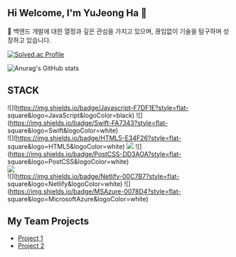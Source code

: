 ## Hi Welcome, I'm YuJeong Ha 👋


💼 백엔드 개발에 대한 열정과 깊은 관심을 가지고 있으며, 끊임없이 기술을 탐구하며 성장하고 있습니다.

<!--
**HaYuJeong/HaYuJeong** is a ✨ _special_ ✨ repository because its `README.md` (this file) appears on your GitHub profile.

Here are some ideas to get you started:

- 🔭 I’m currently working on ...
- 🌱 I’m currently learning ...
- 👯 I’m looking to collaborate on ...
- 🤔 I’m looking for help with ...
- 💬 Ask me about ...
- 📫 How to reach me: ...
- 😄 Pronouns: ...
- ⚡ Fun fact: ...
-->

[![Solved.ac Profile](http://mazassumnida.wtf/api/generate_badge?boj=hayj6935)](https://solved.ac/hayj6935)

![Anurag's GitHub stats](https://github-readme-stats.vercel.app/api?username=HaYuJeong&show_icons=true&theme=radical) 
## STACK

![](https://img.shields.io/badge/Javascript-F7DF1E?style=flat-
square&logo=JavaScript&logoColor=black)
![](https://img.shields.io/badge/Swift-FA7343?style=flat-
square&logo=Swift&logoColor=white)
<br>
![](https://img.shields.io/badge/HTML5-E34F26?style=flat-
square&logo=HTML5&logoColor=white)
![](https://img.shields.io/badge/CSS3-1572B6?style=flat-square&logo=CSS3&logoColor=white)
![](https://img.shields.io/badge/PostCSS-DD3AOA?style=flat-
square&logo=PostCSS&logoColor=white)
<br>
<img src="https://img.shields.io/badge/java-007396?style=for-the-badge&logo=OpenJDK&logoColor=white">
<br>
![](https://img.shields.io/badge/Netlify-00C7B7?style=flat-
square&logo=Netlify&logoColor=white)
![](https://img.shields.io/badge/MSAzure-0078D4?style=flat-
square&logo=MicrosoftAzure&logoColor=white)

## My Team Projects

- [Project 1](https://github.com/Bkukim/LottoTeamProject)
- [Project 2](https://github.com/Bkukim/lotto_board_project)
